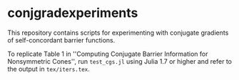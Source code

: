 # conjgradexperiments
This repository contains scripts for experimenting with conjugate gradients of self-concordant barrier functions.

To replicate Table 1 in ''Computing Conjugate Barrier Information for Nonsymmetric Cones'', run `test_cgs.jl` using Julia 1.7 or higher
and refer to the output in `tex/iters.tex`.
